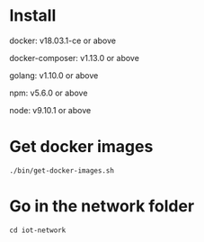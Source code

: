 # Install

docker: v18.03.1-ce or above

docker-composer: v1.13.0 or above

golang: v1.10.0 or above

npm: v5.6.0 or above

node: v9.10.1 or above

# Get docker images
```
./bin/get-docker-images.sh
```

# Go in the network folder
```
cd iot-network
```
